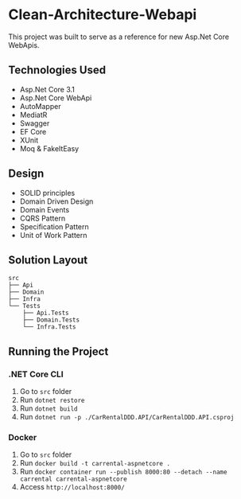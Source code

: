# Clean-Architecture-Webapi

This project was built to serve as a reference for new Asp.Net Core WebApis.

## Technologies Used

* Asp.Net Core 3.1
* Asp.Net Core WebApi
* AutoMapper
* MediatR
* Swagger
* EF Core
* XUnit
* Moq & FakeItEasy

## Design
* SOLID principles
* Domain Driven Design
* Domain Events
* CQRS Pattern
* Specification Pattern
* Unit of Work Pattern

## Solution Layout
```
src
├── Api
├── Domain
├── Infra
└── Tests
    ├── Api.Tests
    ├── Domain.Tests
    └── Infra.Tests
```

## Running the Project

### .NET Core CLI

1. Go to ```src``` folder
2. Run ```dotnet restore```
3. Run ```dotnet build```
4. Run ```dotnet run -p ./CarRentalDDD.API/CarRentalDDD.API.csproj```

### Docker

1. Go to ```src``` folder
2. Run ```docker build -t carrental-aspnetcore .```
3. Run ```docker container run --publish 8000:80 --detach --name carrental carrental-aspnetcore```
4. Access ```http://localhost:8000/```

